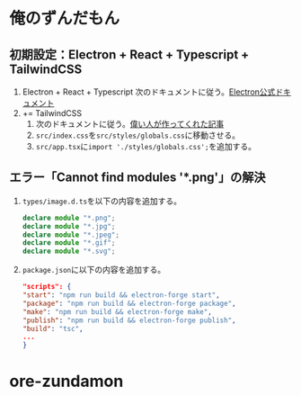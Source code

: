# 俺のずんだもん

## 初期設定：Electron + React + Typescript + TailwindCSS

1. Electron + React + Typescript
    次のドキュメントに従う。[Electron公式ドキュメント](https://www.electronforge.io/guides/framework-integration/react-with-typescript)
2. += TailwindCSS
    1. 次のドキュメントに従う。[偉い人が作ってくれた記事](https://reactfocus.dev/tailwindcss-react-typescript-in-an-electron-app)
    2. `src/index.css`を`src/styles/globals.css`に移動させる。
    3. `src/app.tsx`に`import './styles/globals.css';`を追加する。

## エラー「Cannot find modules '*.png'」の解決

1. `types/image.d.ts`を以下の内容を追加する。

    ```typescript
    declare module "*.png";
    declare module "*.jpg";
    declare module "*.jpeg";
    declare module "*.gif";
    declare module "*.svg";
    ```

2. `package.json`に以下の内容を追加する。

    ```json
    "scripts": {
    "start": "npm run build && electron-forge start",
    "package": "npm run build && electron-forge package",
    "make": "npm run build && electron-forge make",
    "publish": "npm run build && electron-forge publish",
    "build": "tsc",
    ...
    }
    ```
# ore-zundamon
